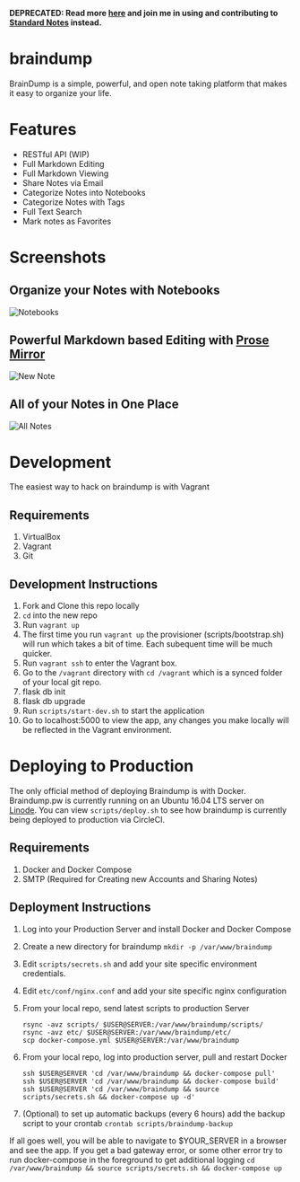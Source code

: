 **DEPRECATED: Read more [here](https://levlaz.org/standard-notes-is-a-better-project-than-braindump/) and join me in using and contributing to [Standard Notes](https://standardnotes.org/) instead.**

# braindump

BrainDump is a simple, powerful, and open note taking platform that makes it easy to organize your life.

# Features

* RESTful API (WIP)
* Full Markdown Editing
* Full Markdown Viewing
* Share Notes via Email
* Categorize Notes into Notebooks
* Categorize Notes with Tags
* Full Text Search
* Mark notes as Favorites

# Screenshots

## Organize your Notes with Notebooks
![Notebooks](https://github.com/levlaz/braindump/blob/master/app/static/images/notebooks.png)

## Powerful Markdown based Editing with [Prose Mirror](https://prosemirror.net/)
![New Note](https://github.com/levlaz/braindump/blob/master/app/static/images/new_note.png)

## All of your Notes in One Place
![All Notes](https://github.com/levlaz/braindump/blob/master/app/static/images/all_notes.png)

# Development

The easiest way to hack on braindump is with Vagrant

## Requirements
1. VirtualBox
2. Vagrant
3. Git

## Development Instructions
1. Fork and Clone this repo locally
1. `cd` into the new repo
1. Run `vagrant up`
1. The first time you run `vagrant up` the provisioner (scripts/bootstrap.sh) will run which takes a bit of time. Each subequent time will be much quicker.
1. Run `vagrant ssh` to enter the Vagrant box.
1. Go to the `/vagrant` directory with `cd /vagrant` which is a synced folder of your local git repo.
1. flask db init
1. flask db upgrade
1. Run `scripts/start-dev.sh` to start the application
1. Go to localhost:5000 to view the app, any changes you make locally will be reflected in the Vagrant environment.

# Deploying to Production
The only official method of deploying Braindump is with Docker. Braindump.pw is currently running on an Ubuntu 16.04 LTS server on [Linode](https://www.linode.com/?r=15437cfec0948d105bf7478af2422241ed5da188). You can view `scripts/deploy.sh` to see how braindump is currently being deployed to production via CircleCI.

## Requirements
1. Docker and Docker Compose
2. SMTP (Required for Creating new Accounts and Sharing Notes)

## Deployment Instructions
1. Log into your Production Server and install Docker and Docker Compose
2. Create a new directory for braindump `mkdir -p /var/www/braindump`
3. Edit `scripts/secrets.sh` and add your site specific environment credentials.
4. Edit `etc/conf/nginx.conf` and add your site specific nginx configuration
5. From your local repo, send latest scripts to production Server

    ```
    rsync -avz scripts/ $USER@SERVER:/var/www/braindump/scripts/
    rsync -avz etc/ $USER@SERVER:/var/www/braindump/etc/
    scp docker-compose.yml $USER@SERVER:/var/www/braindump
    ```

6. From your local repo, log into production server, pull and restart Docker

    ```
    ssh $USER@SERVER 'cd /var/www/braindump && docker-compose pull'
    ssh $USER@SERVER 'cd /var/www/braindump && docker-compose build'
    ssh $USER@SERVER 'cd /var/www/braindump && source scripts/secrets.sh && docker-compose up -d'
    ```

7. (Optional) to set up automatic backups (every 6 hours) add the backup script to your crontab `crontab scripts/braindump-backup`

If all goes well, you will be able to navigate to $YOUR_SERVER in a browser and see the app. If you get a bad gateway error, or some other error try to run docker-compose in the foreground to get additional logging `cd /var/www/braindump && source scripts/secrets.sh && docker-compose up`
